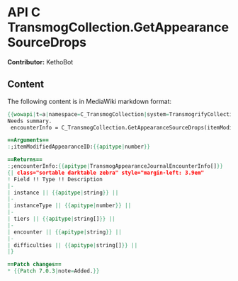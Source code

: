 # API C TransmogCollection.GetAppearanceSourceDrops

**Contributor:** KethoBot

## Content

The following content is in MediaWiki markdown format:

```mediawiki
{{wowapi|t=a|namespace=C_TransmogCollection|system=TransmogrifyCollection}}
Needs summary.
 encounterInfo = C_TransmogCollection.GetAppearanceSourceDrops(itemModifiedAppearanceID)

==Arguments==
:;itemModifiedAppearanceID:{{apitype|number}}

==Returns==
:;encounterInfo:{{apitype|TransmogAppearanceJournalEncounterInfo[]}}
{| class="sortable darktable zebra" style="margin-left: 3.9em"
! Field !! Type !! Description
|-
| instance || {{apitype|string}} || 
|-
| instanceType || {{apitype|number}} || 
|-
| tiers || {{apitype|string[]}} || 
|-
| encounter || {{apitype|string}} || 
|-
| difficulties || {{apitype|string[]}} || 
|}

==Patch changes==
* {{Patch 7.0.3|note=Added.}}
```